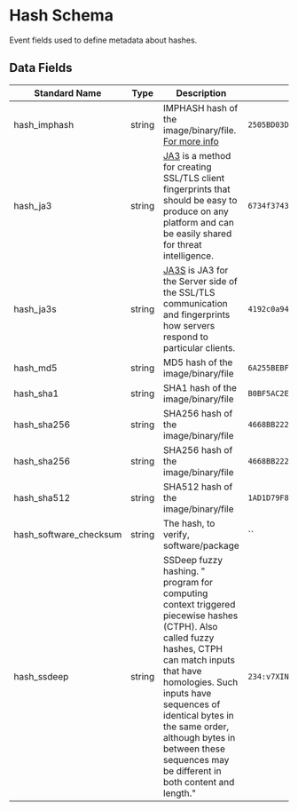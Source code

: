 # Hash Schema
Event fields used to define metadata about hashes.

## Data Fields
|Standard Name|Type|Description|Sample Value|
|---|---|---|---|
| hash_imphash           | string | IMPHASH hash of the image/binary/file. [For more info](https://www.fireeye.com/blog/threat-research/2014/01/tracking-malware-import-hashing.html)                                                                                                                                                                       | `2505BD03D7BD285E50CE89CEC02B333B`                                                                                                 |
| hash_ja3               | string | [JA3]([https://github.com/salesforce/ja3) is a method for creating SSL/TLS client fingerprints that should be easy to produce on any platform and can be easily shared for threat intelligence.                                                                                                                         | `6734f37431670b3ab4292b8f60f29984`                                                                                                 |
| hash_ja3s              | string | [JA3S]([https://github.com/salesforce/ja3) is JA3 for the Server side of the SSL/TLS communication and fingerprints how servers respond to particular clients.                                                                                                                                                          | `4192c0a946c5bd9b544b4656d9f624a4`                                                                                                 |
| hash_md5               | string | MD5 hash of the image/binary/file                                                                                                                                                                                                                                                                                       | `6A255BEBF3DBCD13585538ED47DBAFD7`                                                                                                 |
| hash_sha1              | string | SHA1 hash of the image/binary/file                                                                                                                                                                                                                                                                                      | `B0BF5AC2E81BBF597FAD5F349FEEB32CAC449FA2`                                                                                         |
| hash_sha256            | string | SHA256 hash of the image/binary/file                                                                                                                                                                                                                                                                                    | `4668BB2223FFB983A5F1273B9E3D9FA2C5CE4A0F1FB18CA5C1B285762020073C`                                                                 |
| hash_sha256            | string | SHA256 hash of the image/binary/file                                                                                                                                                                                                                                                                                    | `4668BB2223FFB983A5F1273B9E3D9FA2C5CE4A0F1FB18CA5C1B285762020073C`                                                                 |
| hash_sha512            | string | SHA512 hash of the image/binary/file                                                                                                                                                                                                                                                                                    | `1AD1D79F85D8F6A50EA282F63898D652661DAA0C1FD361C22647CABC98A70E8CBCE83200D579D10DD0A3D46BE9496DCDFDDF28B0C5E9709343B032A8796FBECB` |
| hash_software_checksum | string | The hash, to verify, software/package                                                                                                                                                                                                                                                                                   | ``                                                                                                                                 |
| hash_ssdeep            | string | SSDeep fuzzy hashing. " program for computing context triggered piecewise hashes (CTPH). Also called fuzzy hashes, CTPH can match inputs that have homologies. Such inputs have sequences of identical bytes in the same order, although bytes in between these sequences may be different in both content and length." | `234:v7XINhXznVJ8CC1rBXdo0zekXUd3CdPJxB7mNmDZkUKMKZQbFTiKKAZTy:ShT8C+fuioHq1KEFoAU`                                                |
